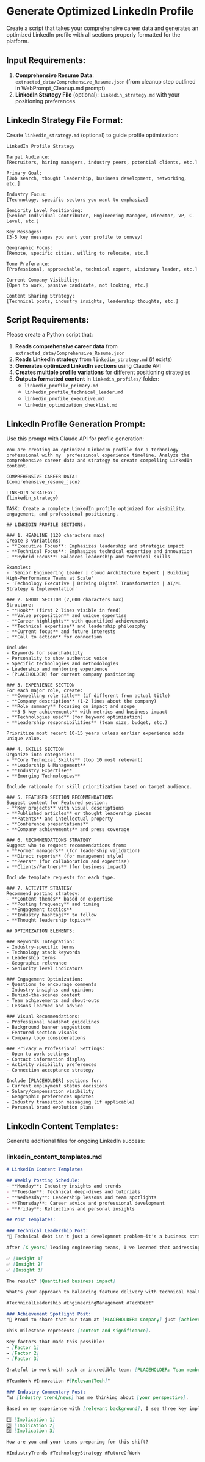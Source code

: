 # Generate Optimized LinkedIn Profile

Create a script that takes your comprehensive career data and generates an optimized LinkedIn profile with all sections properly formatted for the platform.

## Input Requirements:

1. **Comprehensive Resume Data**: `extracted_data/Comprehensive_Resume.json` (from cleanup step outlined in WebPrompt_Cleanup.md prompt)
2. **LinkedIn Strategy File** (optional): `linkedin_strategy.md` with your positioning preferences.

## LinkedIn Strategy File Format:
Create `linkedin_strategy.md` (optional) to guide profile optimization:

```
LinkedIn Profile Strategy

Target Audience:
[Recruiters, hiring managers, industry peers, potential clients, etc.]

Primary Goal:
[Job search, thought leadership, business development, networking, etc.]

Industry Focus:
[Technology, specific sectors you want to emphasize]

Seniority Level Positioning:
[Senior Individual Contributor, Engineering Manager, Director, VP, C-Level, etc.]

Key Messages:
[3-5 key messages you want your profile to convey]

Geographic Focus:
[Remote, specific cities, willing to relocate, etc.]

Tone Preference:
[Professional, approachable, technical expert, visionary leader, etc.]

Current Company Visibility:
[Open to work, passive candidate, not looking, etc.]

Content Sharing Strategy:
[Technical posts, industry insights, leadership thoughts, etc.]
```

## Script Requirements:

Please create a Python script that:

1. **Reads comprehensive career data** from `extracted_data/Comprehensive_Resume.json`
2. **Reads LinkedIn strategy** from `linkedin_strategy.md` (if exists)
3. **Generates optimized LinkedIn sections** using Claude API
4. **Creates multiple profile variations** for different positioning strategies
5. **Outputs formatted content** in `linkedin_profiles/` folder:
   - `linkedin_profile_primary.md`
   - `linkedin_profile_technical_leader.md` 
   - `linkedin_profile_executive.md`
   - `linkedin_optimization_checklist.md`

## LinkedIn Profile Generation Prompt:

Use this prompt with Claude API for profile generation:

```
You are creating an optimized LinkedIn profile for a technology professional with my  professinoal experience timeline. Analyze the comprehensive career data and strategy to create compelling LinkedIn content.

COMPREHENSIVE CAREER DATA:
{comprehensive_resume_json}

LINKEDIN STRATEGY:
{linkedin_strategy}

TASK: Create a complete LinkedIn profile optimized for visibility, engagement, and professional positioning.

## LINKEDIN PROFILE SECTIONS:

### 1. HEADLINE (120 characters max)
Create 3 variations:
- **Executive Focus**: Emphasizes leadership and strategic impact
- **Technical Focus**: Emphasizes technical expertise and innovation  
- **Hybrid Focus**: Balances leadership and technical skills

Examples:
- 'Senior Engineering Leader | Cloud Architecture Expert | Building High-Performance Teams at Scale'
- 'Technology Executive | Driving Digital Transformation | AI/ML Strategy & Implementation'

### 2. ABOUT SECTION (2,600 characters max)
Structure:
- **Hook** (first 2 lines visible in feed)
- **Value proposition** and unique expertise
- **Career highlights** with quantified achievements
- **Technical expertise** and leadership philosophy
- **Current focus** and future interests
- **Call to action** for connection

Include:
- Keywords for searchability
- Personality to show authentic voice
- Specific technologies and methodologies
- Leadership and mentoring experience
- [PLACEHOLDER] for current company positioning

### 3. EXPERIENCE SECTION
For each major role, create:
- **Compelling role title** (if different from actual title)
- **Company description** (1-2 lines about the company)
- **Role summary** focusing on impact and scope
- **3-5 key achievements** with metrics and business impact
- **Technologies used** (for keyword optimization)
- **Leadership responsibilities** (team size, budget, etc.)

Prioritize most recent 10-15 years unless earlier experience adds unique value.

### 4. SKILLS SECTION
Organize into categories:
- **Core Technical Skills** (top 10 most relevant)
- **Leadership & Management** 
- **Industry Expertise**
- **Emerging Technologies**

Include rationale for skill prioritization based on target audience.

### 5. FEATURED SECTION RECOMMENDATIONS
Suggest content for Featured section:
- **Key projects** with visual descriptions
- **Published articles** or thought leadership pieces
- **Patents** and intellectual property
- **Conference presentations**
- **Company achievements** and press coverage

### 6. RECOMMENDATIONS STRATEGY
Suggest who to request recommendations from:
- **Former managers** (for leadership validation)
- **Direct reports** (for management style)
- **Peers** (for collaboration and expertise)
- **Clients/Partners** (for business impact)

Include template requests for each type.

### 7. ACTIVITY STRATEGY
Recommend posting strategy:
- **Content themes** based on expertise
- **Posting frequency** and timing
- **Engagement tactics** 
- **Industry hashtags** to follow
- **Thought leadership topics**

## OPTIMIZATION ELEMENTS:

### Keywords Integration:
- Industry-specific terms
- Technology stack keywords
- Leadership terms
- Geographic relevance
- Seniority level indicators

### Engagement Optimization:
- Questions to encourage comments
- Industry insights and opinions
- Behind-the-scenes content
- Team achievements and shout-outs
- Lessons learned and advice

### Visual Recommendations:
- Professional headshot guidelines
- Background banner suggestions
- Featured section visuals
- Company logo considerations

### Privacy & Professional Settings:
- Open to work settings
- Contact information display
- Activity visibility preferences
- Connection acceptance strategy

Include [PLACEHOLDER] sections for:
- Current employment status decisions
- Salary/compensation visibility
- Geographic preferences updates
- Industry transition messaging (if applicable)
- Personal brand evolution plans
```

## LinkedIn Content Templates:

Generate additional files for ongoing LinkedIn success:

### linkedin_content_templates.md

```markdown
# LinkedIn Content Templates

## Weekly Posting Schedule:
- **Monday**: Industry insights and trends
- **Tuesday**: Technical deep-dives and tutorials  
- **Wednesday**: Leadership lessons and team spotlights
- **Thursday**: Career advice and professional development
- **Friday**: Reflections and personal insights

## Post Templates:

### Technical Leadership Post:
"🔧 Technical debt isn't just a development problem—it's a business strategy issue.

After [X years] leading engineering teams, I've learned that addressing technical debt requires:

✅ [Insight 1]
✅ [Insight 2] 
✅ [Insight 3]

The result? [Quantified business impact]

What's your approach to balancing feature delivery with technical health?

#TechnicalLeadership #EngineeringManagement #TechDebt"

### Achievement Spotlight Post:
"🎉 Proud to share that our team at [PLACEHOLDER: Company] just [achievement].

This milestone represents [context and significance].

Key factors that made this possible:
→ [Factor 1]
→ [Factor 2]
→ [Factor 3]

Grateful to work with such an incredible team: [PLACEHOLDER: Team members to tag]

#TeamWork #Innovation #[RelevantTech]"

### Industry Commentary Post:
"📊 [Industry trend/news] has me thinking about [your perspective].

Based on my experience with [relevant background], I see three key implications:

1️⃣ [Implication 1]
2️⃣ [Implication 2] 
3️⃣ [Implication 3]

How are you and your teams preparing for this shift?

#IndustryTrends #TechnologyStrategy #FutureOfWork
```




